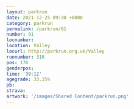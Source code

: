 ```yaml
---
layout: parkrun
date: 2021-12-25 09:30 +0000
category: parkrun
permalink: /parkrun/91
number: 91
locnumber: 
location: Valley
locurl: http://parkrun.org.uk/Valley
runnumber: 316
pos: 176
genderpos: 
time: '39:12'
agegrade: 33.25%
pb: 
strava: 
artwork: '/images/Shared Content/parkrun.png'
---
```

